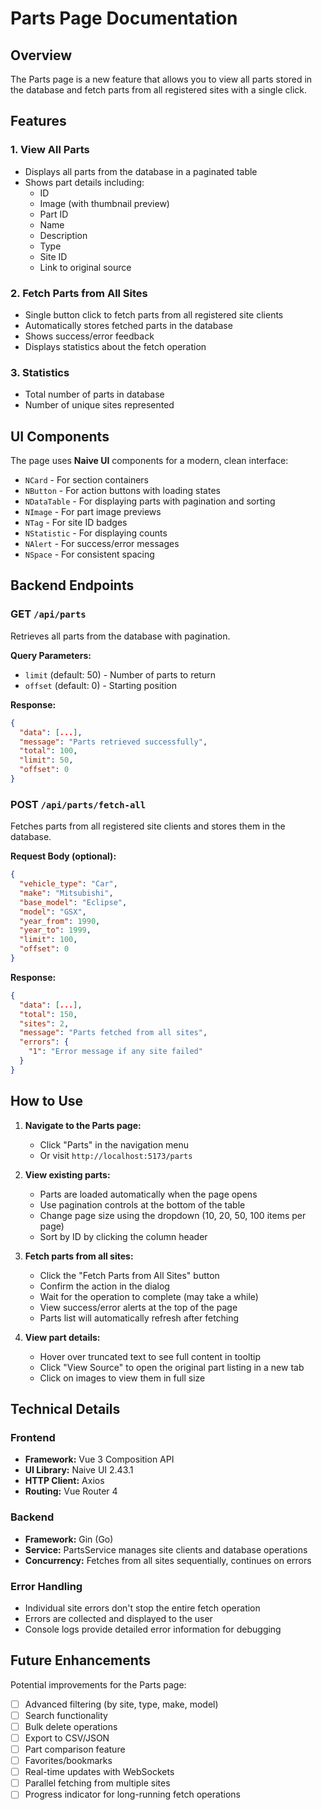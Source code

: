 # Parts Page Documentation

## Overview

The Parts page is a new feature that allows you to view all parts stored in the database and fetch parts from all registered sites with a single click.

## Features

### 1. View All Parts
- Displays all parts from the database in a paginated table
- Shows part details including:
  - ID
  - Image (with thumbnail preview)
  - Part ID
  - Name
  - Description
  - Type
  - Site ID
  - Link to original source

### 2. Fetch Parts from All Sites
- Single button click to fetch parts from all registered site clients
- Automatically stores fetched parts in the database
- Shows success/error feedback
- Displays statistics about the fetch operation

### 3. Statistics
- Total number of parts in database
- Number of unique sites represented

## UI Components

The page uses **Naive UI** components for a modern, clean interface:
- `NCard` - For section containers
- `NButton` - For action buttons with loading states
- `NDataTable` - For displaying parts with pagination and sorting
- `NImage` - For part image previews
- `NTag` - For site ID badges
- `NStatistic` - For displaying counts
- `NAlert` - For success/error messages
- `NSpace` - For consistent spacing

## Backend Endpoints

### GET `/api/parts`
Retrieves all parts from the database with pagination.

**Query Parameters:**
- `limit` (default: 50) - Number of parts to return
- `offset` (default: 0) - Starting position

**Response:**
```json
{
  "data": [...],
  "message": "Parts retrieved successfully",
  "total": 100,
  "limit": 50,
  "offset": 0
}
```

### POST `/api/parts/fetch-all`
Fetches parts from all registered site clients and stores them in the database.

**Request Body (optional):**
```json
{
  "vehicle_type": "Car",
  "make": "Mitsubishi",
  "base_model": "Eclipse",
  "model": "GSX",
  "year_from": 1990,
  "year_to": 1999,
  "limit": 100,
  "offset": 0
}
```

**Response:**
```json
{
  "data": [...],
  "total": 150,
  "sites": 2,
  "message": "Parts fetched from all sites",
  "errors": {
    "1": "Error message if any site failed"
  }
}
```

## How to Use

1. **Navigate to the Parts page:**
   - Click "Parts" in the navigation menu
   - Or visit `http://localhost:5173/parts`

2. **View existing parts:**
   - Parts are loaded automatically when the page opens
   - Use pagination controls at the bottom of the table
   - Change page size using the dropdown (10, 20, 50, 100 items per page)
   - Sort by ID by clicking the column header

3. **Fetch parts from all sites:**
   - Click the "Fetch Parts from All Sites" button
   - Confirm the action in the dialog
   - Wait for the operation to complete (may take a while)
   - View success/error alerts at the top of the page
   - Parts list will automatically refresh after fetching

4. **View part details:**
   - Hover over truncated text to see full content in tooltip
   - Click "View Source" to open the original part listing in a new tab
   - Click on images to view them in full size

## Technical Details

### Frontend
- **Framework:** Vue 3 Composition API
- **UI Library:** Naive UI 2.43.1
- **HTTP Client:** Axios
- **Routing:** Vue Router 4

### Backend
- **Framework:** Gin (Go)
- **Service:** PartsService manages site clients and database operations
- **Concurrency:** Fetches from all sites sequentially, continues on errors

### Error Handling
- Individual site errors don't stop the entire fetch operation
- Errors are collected and displayed to the user
- Console logs provide detailed error information for debugging

## Future Enhancements

Potential improvements for the Parts page:
- [ ] Advanced filtering (by site, type, make, model)
- [ ] Search functionality
- [ ] Bulk delete operations
- [ ] Export to CSV/JSON
- [ ] Part comparison feature
- [ ] Favorites/bookmarks
- [ ] Real-time updates with WebSockets
- [ ] Parallel fetching from multiple sites
- [ ] Progress indicator for long-running fetch operations